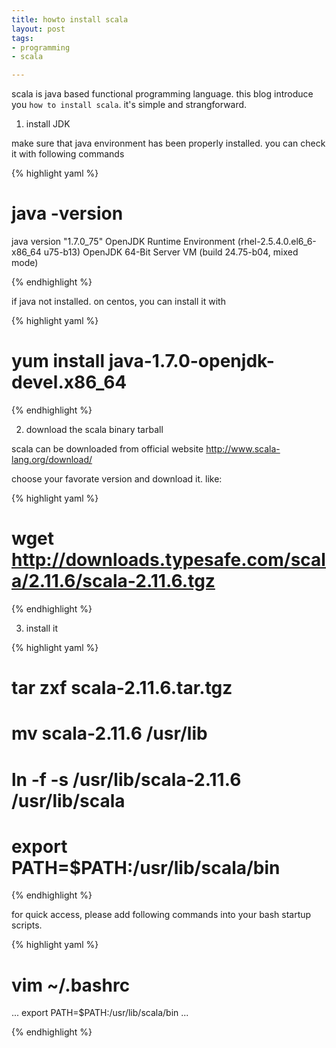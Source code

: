 ```yaml
---
title: howto install scala
layout: post
tags:
- programming
- scala

---
```


scala is java based functional programming language. this blog introduce you `how to install scala`. it's simple and strangforward.

1. install JDK

make sure that java environment has been properly installed. you can check it with following commands

{% highlight yaml %}

# java -version
java version "1.7.0_75"
OpenJDK Runtime Environment (rhel-2.5.4.0.el6_6-x86_64 u75-b13)
OpenJDK 64-Bit Server VM (build 24.75-b04, mixed mode)

{% endhighlight %}

if java not installed. on centos, you can install it with 

{% highlight yaml %}

# yum install java-1.7.0-openjdk-devel.x86_64

{% endhighlight %}

2. download the scala binary tarball

scala can be downloaded from official website http://www.scala-lang.org/download/

choose your favorate version and download it. like:

{% highlight yaml %}

# wget http://downloads.typesafe.com/scala/2.11.6/scala-2.11.6.tgz

{% endhighlight %}

3. install it

{% highlight yaml %}

# tar zxf scala-2.11.6.tar.tgz
# mv scala-2.11.6 /usr/lib
# ln -f -s /usr/lib/scala-2.11.6 /usr/lib/scala
# export PATH=$PATH:/usr/lib/scala/bin

{% endhighlight %}

for quick access, please add following commands into your bash startup scripts.

{% highlight yaml %}

# vim ~/.bashrc
...
export PATH=$PATH:/usr/lib/scala/bin
...

{% endhighlight %}

